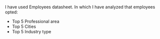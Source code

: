 I have used Employees datasheet. In which I have analyzed that employees opted:
 - Top 5 Professional area
 - Top 5 Cities
 - Top 5 Industry type
